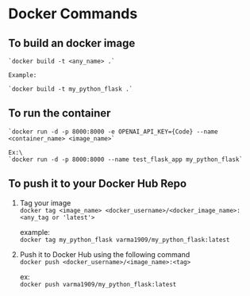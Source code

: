 # Docker Commands

## To build an docker image

    `docker build -t <any_name> .`

    Example:

    `docker build -t my_python_flask .`

## To run the container

    `docker run -d -p 8000:8000 -e OPENAI_API_KEY={Code} --name <container_name> <image_name>`

    Ex:\
    `docker run -d -p 8000:8000 --name test_flask_app my_python_flask`

## To push it to your Docker Hub Repo

1. Tag your image\
    `docker tag <image_name> <docker_username>/<docker_image_name>:<any_tag or 'latest'>`

   example:\
    `docker tag my_python_flask varma1909/my_python_flask:latest`

2. Push it to Docker Hub using the following command\
   `docker push <docker_username>/<image_name>:<tag>`

   ex:\
    `docker push varma1909/my_python_flask:latest`
